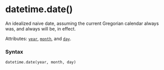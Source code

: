 # datetime.date()

An idealized naive date, assuming the current Gregorian calendar always was, and always will be, in effect.

Attributes: [`year`](/modules/datetime/date/year.md), [`month`](/modules/datetime/date/month.md), and [`day`](/modules/datetime/date/day.md).

### Syntax

```python
datetime.date(year, month, day)
```